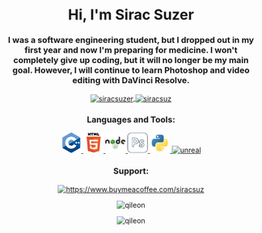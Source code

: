 <h1 align="center">Hi, I'm Sirac Suzer</h1>
<h3 align="center">I was a software engineering student, but I dropped out in my first year and now I'm preparing for medicine. I won't completely give up coding, but it will no longer be my main goal. However, I will continue to learn Photoshop and video editing with DaVinci Resolve.</h3>

<p align="center"> 
  <a href="https://linkedin.com/in/siracsuzer" target="blank">
    <img align="center" src="https://raw.githubusercontent.com/rahuldkjain/github-profile-readme-generator/master/src/images/icons/Social/linked-in-alt.svg" alt="siracsuzer" height="30" width="40" />
  </a>
  <a href="https://instagram.com/siracsuz" target="blank">
    <img align="center" src="https://raw.githubusercontent.com/rahuldkjain/github-profile-readme-generator/master/src/images/icons/Social/instagram.svg" alt="siracsuz" height="30" width="40" />
  </a>
</p>

<h3 align="center">Languages and Tools:</h3>
<p align="center"> 
  <a href="https://www.w3schools.com/cpp/" target="_blank" rel="noreferrer">
    <img src="https://raw.githubusercontent.com/devicons/devicon/master/icons/cplusplus/cplusplus-original.svg" alt="cplusplus" width="40" height="40"/>
  </a> 
  <a href="https://www.w3.org/html/" target="_blank" rel="noreferrer">
    <img src="https://raw.githubusercontent.com/devicons/devicon/master/icons/html5/html5-original-wordmark.svg" alt="html5" width="40" height="40"/>
  </a> 
  <a href="https://nodejs.org" target="_blank" rel="noreferrer">
    <img src="https://raw.githubusercontent.com/devicons/devicon/master/icons/nodejs/nodejs-original-wordmark.svg" alt="nodejs" width="40" height="40"/>
  </a> 
  <a href="https://www.photoshop.com/en" target="_blank" rel="noreferrer">
    <img src="https://raw.githubusercontent.com/devicons/devicon/master/icons/photoshop/photoshop-line.svg" alt="photoshop" width="40" height="40"/>
  </a> 
  <a href="https://www.python.org" target="_blank" rel="noreferrer">
    <img src="https://raw.githubusercontent.com/devicons/devicon/master/icons/python/python-original.svg" alt="python" width="40" height="40"/>
  </a> 
  <a href="https://unrealengine.com/" target="_blank" rel="noreferrer">
    <img src="https://raw.githubusercontent.com/kenangundogan/fontisto/036b7eca71aab1bef8e6a0518f7329f13ed62f6b/icons/svg/brand/unreal-engine.svg" alt="unreal" width="40" height="40"/>
  </a> 
</p>

<h3 align="center">Support:</h3>
<p align="center">
  <a href="https://www.buymeacoffee.com/https://www.buymeacoffee.com/siracsuz">
    <img align="center" src="https://cdn.buymeacoffee.com/buttons/v2/default-yellow.png" height="50" width="210" alt="https://www.buymeacoffee.com/siracsuz" />
  </a>
</p>

<p align="center">
  <img src="https://github-readme-stats.vercel.app/api?username=qileon&show_icons=true&locale=en" alt="qileon" />
</p>

<p align="center">
  <img src="https://github-readme-streak-stats.herokuapp.com/?user=qileon&theme=default" alt="qileon" />
</p>
